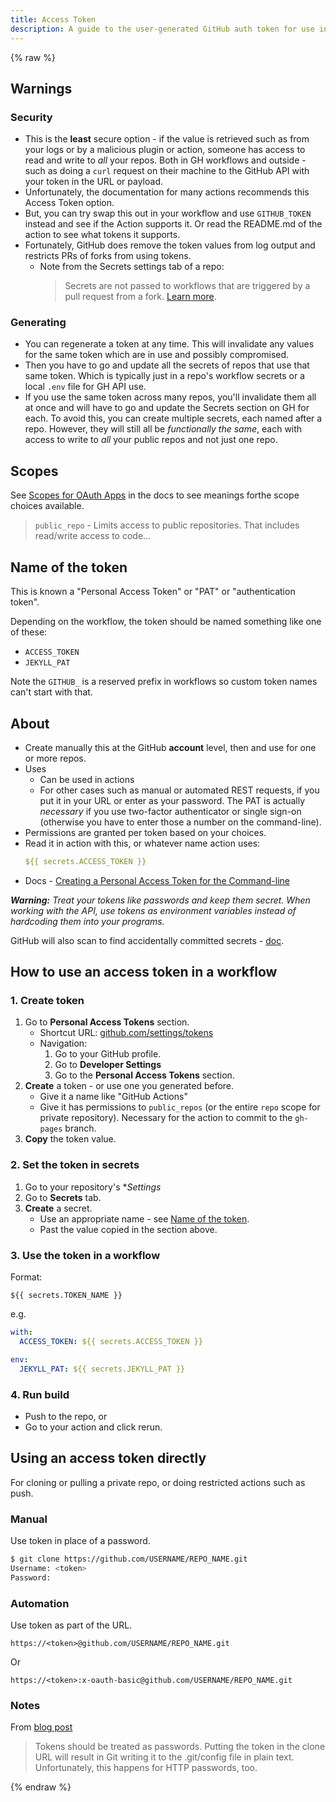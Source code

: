 ```yaml
---
title: Access Token
description: A guide to the user-generated GitHub auth token for use in workflows
---
```



{% raw %}

## Warnings

### Security

- This is the **least** secure option - if the value is retrieved such as from your logs or by a malicious plugin or action, someone has access to read and write to _all_ your repos. Both in GH workflows and outside - such as doing a `curl` request on their machine to the GitHub API with your token in the URL or payload.
- Unfortunately, the documentation for many actions recommends this Access Token option.
- But, you can try swap this out in your workflow and use `GITHUB_TOKEN` instead and see if the Action supports it. Or read the README.md of the action to see what tokens it supports.
- Fortunately, GitHub does remove the token values from log output and restricts PRs of forks from using tokens.
    - Note from the Secrets settings tab of a repo:
        > Secrets are not passed to workflows that are triggered by a pull request from a fork. [Learn more](https://docs.github.com/actions/automating-your-workflow-with-github-actions/creating-and-using-encrypted-secrets).

### Generating

- You can regenerate a token at any time. This will invalidate any values for the same token which are in use and possibly compromised.
- Then you have to go and update all the secrets of repos that use that same token. Which is typically just in a repo's workflow secrets or a local `.env` file for GH API use.
- If you use the same token across many repos, you'll invalidate them all at once and will have to go and update the Secrets section on GH for each. To avoid this, you can create multiple secrets, each named after a repo. However, they will still all be _functionally the same_, each with access to write to _all_ your public repos and not just one repo.


## Scopes

See [Scopes for OAuth Apps](https://docs.github.com/en/developers/apps/scopes-for-oauth-apps) in the docs to see meanings forthe scope choices available.

> `public_repo` - Limits access to public repositories. That includes read/write access to code...


## Name of the token

This is known a "Personal Access Token" or "PAT" or "authentication token".

Depending on the workflow, the token should be named something like one of these:

- `ACCESS_TOKEN`
- `JEKYLL_PAT`

Note the `GITHUB_` is a reserved prefix in workflows so custom token names can't start with that.


## About

- Create manually this at the GitHub **account** level, then and use for one or more repos.
- Uses
    - Can be used in actions
    - For other cases such as manual or automated REST requests, if you put it in your URL or enter as your password. The PAT is actually _necessary_ if you use two-factor authenticator or single sign-on (otherwise you have to enter those a number on the command-line).
- Permissions are granted per token based on your choices.
- Read it in action with this, or whatever name action uses:
    ```yaml
    ${{ secrets.ACCESS_TOKEN }}
    ```
- Docs - [Creating a Personal Access Token for the Command-line](https://help.github.com/en/github/authenticating-to-github/creating-a-personal-access-token-for-the-command-line)

_**Warning:** Treat your tokens like passwords and keep them secret. When working with the API, use tokens as environment variables instead of hardcoding them into your programs._

GitHub will also scan to find accidentally committed secrets - [doc](https://help.github.com/en/github/administering-a-repository/about-secret-scanning).


## How to use an access token in a workflow

### 1. Create token

1. Go to **Personal Access Tokens** section.
    - Shortcut URL: [github.com/settings/tokens](https://github.com/settings/tokens)
    - Navigation:
        1. Go to your GitHub profile.
        1. Go to **Developer Settings**
        1. Go to the **Personal Access Tokens** section.
1. **Create** a token - or use one you generated before.
    - Give it a name like "GitHub Actions"
    - Give it has permissions to `public_repos` (or the entire `repo` scope for private repository). Necessary for the action
   to commit to the `gh-pages` branch.
1. **Copy** the token value.

### 2. Set the token in secrets

1. Go to your repository's **Settings*
1. Go to **Secrets** tab.
1. **Create** a secret.
    - Use an appropriate name - see [Name of the token](#name-of-the-token).
    - Past the value copied in the section above.

### 3. Use the token in a workflow

Format:

```
${{ secrets.TOKEN_NAME }}
```

e.g.


```yaml
with:
  ACCESS_TOKEN: ${{ secrets.ACCESS_TOKEN }}
```

```yaml
env:
  JEKYLL_PAT: ${{ secrets.JEKYLL_PAT }}
```

### 4. Run build

- Push to the repo, or
- Go to your action and click rerun.


## Using an access token directly

For cloning or pulling a private repo, or doing restricted actions such as push.

### Manual

Use token in place of a password.

```sh
$ git clone https://github.com/USERNAME/REPO_NAME.git
Username: <token>
Password:
```

### Automation

Use token as part of the URL.

```
https://<token>@github.com/USERNAME/REPO_NAME.git
```

Or
```
https://<token>:x-oauth-basic@github.com/USERNAME/REPO_NAME.git
```


### Notes

From [blog post](https://github.blog/2012-09-21-easier-builds-and-deployments-using-git-over-https-and-oauth/)

> Tokens should be treated as passwords. Putting the token in the clone URL will result in Git writing it to the .git/config file in plain text. Unfortunately, this happens for HTTP passwords, too.

{% endraw %}
